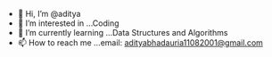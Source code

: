 - 👋 Hi, I’m @aditya
- 👀 I’m interested in ...Coding
- 🌱 I’m currently learning ...Data Structures and Algorithms
- 📫 How to reach me ...email: adityabhadauria11082001@gmail.com

<!---
aditya11082001/aditya11082001 is a ✨ special ✨ repository because its `README.md` (this file) appears on your GitHub profile.
You can click the Preview link to take a look at your changes.
--->
